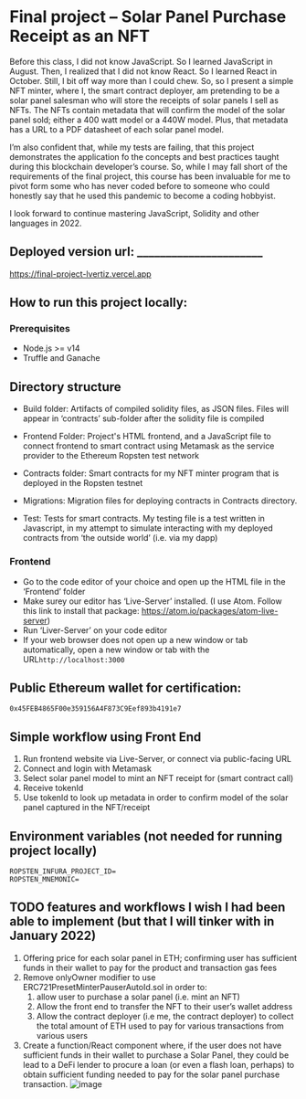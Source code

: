# Final project – Solar Panel Purchase Receipt as an NFT

Before this class, I did not know JavaScript. So I learned JavaScript in August. Then, I realized that I did not know React. So I learned React in October. Still, I bit off way more than I could chew. So, so I present a simple NFT minter, where I, the smart contract deployer, am pretending to be a solar panel salesman who will store the receipts of solar panels I sell as NFTs. The NFTs contain metadata that will confirm the model of the solar panel sold; either a 400 watt model or a 440W model. Plus, that metadata has a URL to a PDF datasheet of each solar panel model. 

I’m also confident that, while my tests are failing, that this project demonstrates the application fo the concepts and best practices taught during this blockchain developer’s course. So, while I may fall short of the requirements of the final project, this course has been invaluable for me to pivot form some who has never coded before to someone who could honestly say that he used this pandemic to become a coding hobbyist.

I look forward to continue mastering JavaScript, Solidity and other languages in 2022.

## Deployed version url: ______________________

https://final-project-lvertiz.vercel.app

## How to run this project locally:

### Prerequisites

- Node.js >= v14
- Truffle and Ganache

## Directory structure

- Build folder: Artifacts of compiled solidity files, as JSON files. Files will appear in ‘contracts’ sub-folder after the solidity file is compiled
- Frontend Folder: Project's HTML frontend, and a JavaScript file to connect frontend to smart contract using Metamask as the service provider to the Ethereum Ropsten test network
- Contracts folder: Smart contracts for my NFT minter program that is deployed in the Ropsten testnet
- Migrations: Migration files for deploying contracts in Contracts directory. 
	
- Test: Tests for smart contracts. My testing file is a test written in Javascript, in my attempt to simulate interacting with my deployed contracts from ‘the outside world’ (i.e. via my dapp)


### Frontend

- Go to the code editor of your choice and open up the HTML file in the ‘Frontend’ folder
- Make surey our editor has ‘Live-Server’ installed. (I use Atom. Follow this link to install that package: https://atom.io/packages/atom-live-server)
- Run ‘Liver-Server’ on your code editor
- If your web browser does not open up a new window or tab automatically, open a new window or tab with the URL`http://localhost:3000`

## Public Ethereum wallet for certification:

`0x45FEB4865F00e359156A4F873C9Eef893b4191e7`


## Simple workflow using Front End

1. Run frontend website via Live-Server, or connect via public-facing URL
2. Connect and login with Metamask
3. Select solar panel model to mint an NFT receipt for (smart contract call)
4. Receive tokenId
5. Use tokenId to look up metadata in order to confirm model of the solar panel captured in the NFT/receipt


## Environment variables (not needed for running project locally)

```
ROPSTEN_INFURA_PROJECT_ID=
ROPSTEN_MNEMONIC=
```

## TODO features and workflows I wish I had been able to implement (but that I will tinker with in January 2022)

1)  Offering price for each solar panel in ETH; confirming user has sufficient funds in their wallet to pay for the product and transaction gas fees
2)  Remove onlyOwner modifier to use ERC721PresetMinterPauserAutoId.sol in order to:
	1) allow user to purchase a solar panel (i.e. mint an NFT) 
	2) Allow the front end to transfer the NFT to their user’s wallet address
	3) Allow the contract deployer (i.e me, the contract deployer) to collect the total amount of ETH used to pay for various transactions from various users
3)  Create a function/React component where, if the user does not have sufficient funds in their wallet to purchase a Solar Panel, they could be lead to a DeFi lender to procure a loan (or even a flash loan, perhaps) to obtain sufficient funding needed to pay for the solar panel purchase transaction.
![image](https://user-images.githubusercontent.com/69656638/144090678-435808a7-cf3e-4eef-b53f-170eedf35db3.png)
